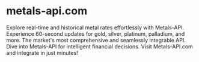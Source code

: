 # metals-api.com
Explore real-time and historical metal rates effortlessly with Metals-API. Experience 60-second updates for gold, silver, platinum, palladium, and more. The market's most comprehensive and seamlessly integrable API. Dive into Metals-API for intelligent financial decisions. Visit Metals-API.com and integrate in just minutes!
